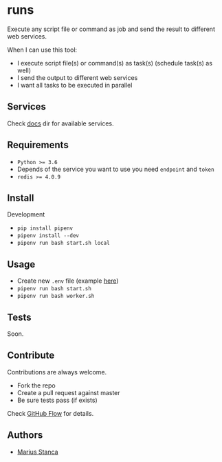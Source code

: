 # runs

Execute any script file or command as job and send the result to different web services.

When I can use this tool:

* I execute script file(s) or command(s) as task(s) (schedule task(s) as well)
* I send the output to different web services
* I want all tasks to be executed in parallel

## Services

Check [docs](docs/) dir for available services.

## Requirements

* `Python >= 3.6`
* Depends of the service you want to use you need `endpoint` and `token`
* `redis >= 4.0.9`

## Install

Development

* `pip install pipenv`
* `pipenv install --dev`
* `pipenv run bash start.sh local`

## Usage

* Create new `.env` file (example [here](env.template))
* `pipenv run bash start.sh`
* `pipenv run bash worker.sh`

## Tests

Soon.

## Contribute

Contributions are always welcome.

* Fork the repo
* Create a pull request against master
* Be sure tests pass (if exists)

Check [GitHub Flow](https://guides.github.com/introduction/flow/) for details.

## Authors

* [Marius Stanca](mailto:me@marius.xyz)
